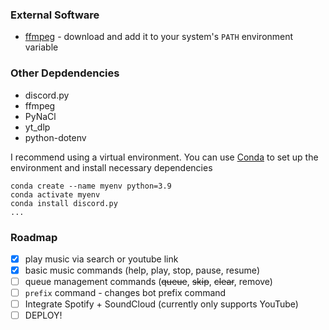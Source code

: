 ### External Software

- [ffmpeg](https://ffmpeg.org/download.html) - download and add it to your system's `PATH` environment variable

### Other Depdendencies

- discord.py
- ffmpeg
- PyNaCl
- yt_dlp
- python-dotenv

I recommend using a virtual environment. You can use [Conda](https://anaconda.org/anaconda/conda) to set up the environment and install necessary dependencies

```
conda create --name myenv python=3.9
conda activate myenv
conda install discord.py
...
```

### Roadmap

- [x] play music via search or youtube link
- [x] basic music commands (help, play, stop, pause, resume)
- [ ] queue management commands (~~queue~~, ~~skip~~, ~~clear~~, remove)
- [ ] `prefix` command - changes bot prefix command
- [ ] Integrate Spotify + SoundCloud (currently only supports YouTube)
- [ ] DEPLOY!
